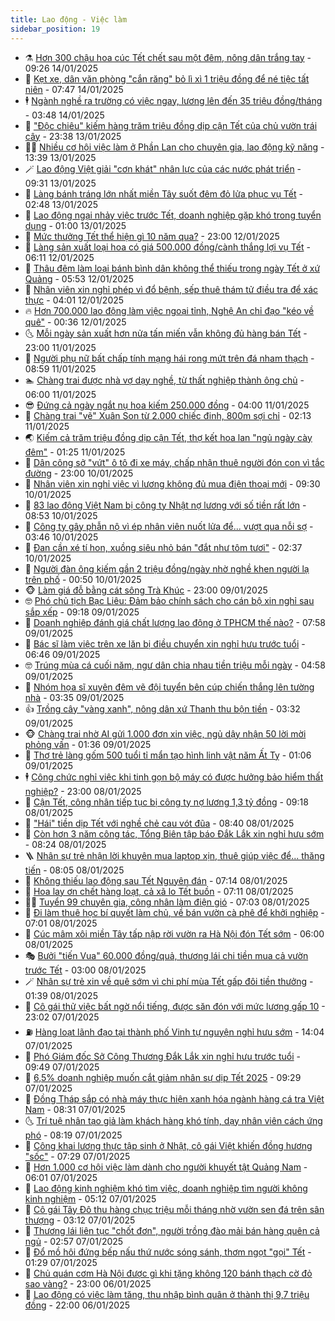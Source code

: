 ```yaml
---
title: Lao động - Việc làm
sidebar_position: 19
---
```


<!-- dantri-lao-dong-viec-lam:START -->
- ⚗️ [Hơn 300 chậu hoa cúc Tết chết sau một đêm, nông dân trắng tay](https://dantri.com.vn/lao-dong-viec-lam/hon-300-chau-hoa-cuc-tet-chet-sau-mot-dem-nong-dan-trang-tay-20250114151446097.htm) - 09:26 14/01/2025
- 🙉 [Kẹt xe, dân văn phòng &quot;cắn răng&quot; bỏ lì xì 1 triệu đồng để né tiệc tất niên](https://dantri.com.vn/lao-dong-viec-lam/ket-xe-dan-van-phong-can-rang-bo-li-xi-1-trieu-dong-de-ne-tiec-tat-nien-20250114131408803.htm) - 07:47 14/01/2025
- 🕴 [Ngành nghề ra trường có việc ngay, lương lên đến 35 triệu đồng/tháng](https://dantri.com.vn/lao-dong-viec-lam/nganh-nghe-ra-truong-co-viec-ngay-luong-len-den-35-trieu-dongthang-20250114095424967.htm) - 03:48 14/01/2025
- 🧐 [&quot;Độc chiêu&quot; kiếm hàng trăm triệu đồng dịp cận Tết của chủ vườn trái cây](https://dantri.com.vn/lao-dong-viec-lam/doc-chieu-kiem-hang-tram-trieu-dong-dip-can-tet-cua-chu-vuon-trai-cay-20250113103618594.htm) - 23:38 13/01/2025
- 🧑‍💻 [Nhiều cơ hội việc làm ở Phần Lan cho chuyên gia, lao động kỹ năng](https://dantri.com.vn/lao-dong-viec-lam/nhieu-co-hoi-viec-lam-o-phan-lan-cho-chuyen-gia-lao-dong-ky-nang-20250113202026818.htm) - 13:39 13/01/2025
- 🪄 [Lao động Việt giải &quot;cơn khát&quot; nhân lực của các nước phát triển](https://dantri.com.vn/lao-dong-viec-lam/lao-dong-viet-giai-con-khat-nhan-luc-cua-cac-nuoc-phat-trien-20250113132944384.htm) - 09:31 13/01/2025
- 🦣 [Làng bánh tráng lớn nhất miền Tây suốt đêm đỏ lửa phục vụ Tết](https://dantri.com.vn/lao-dong-viec-lam/lang-banh-trang-lon-nhat-mien-tay-suot-dem-do-lua-phuc-vu-tet-20250110110920992.htm) - 02:48 13/01/2025
- 🎡 [Lao động ngại nhảy việc trước Tết, doanh nghiệp gặp khó trong tuyển dụng](https://dantri.com.vn/lao-dong-viec-lam/lao-dong-ngai-nhay-viec-truoc-tet-doanh-nghiep-gap-kho-trong-tuyen-dung-20250112173110147.htm) - 01:00 13/01/2025
- 🦍 [Mức thưởng Tết thể hiện gì 10 năm qua?](https://dantri.com.vn/lao-dong-viec-lam/muc-thuong-tet-the-hien-gi-10-nam-qua-20250112183422187.htm) - 23:00 12/01/2025
- 🫶 [Làng sản xuất loại hoa có giá 500.000 đồng/cành thắng lợi vụ Tết](https://dantri.com.vn/lao-dong-viec-lam/lang-san-xuat-loai-hoa-co-gia-500000-dongcanh-thang-loi-vu-tet-20250111171522783.htm) - 06:11 12/01/2025
- 🥸 [Thâu đêm làm loại bánh bình dân không thể thiếu trong ngày Tết ở xứ Quảng](https://dantri.com.vn/lao-dong-viec-lam/thau-dem-lam-loai-banh-binh-dan-khong-the-thieu-trong-ngay-tet-o-xu-quang-20250111154352151.htm) - 05:53 12/01/2025
- 🎡 [Nhân viên xin nghỉ phép vì đổ bệnh, sếp thuê thám tử điều tra để xác thực](https://dantri.com.vn/lao-dong-viec-lam/nhan-vien-xin-nghi-phep-vi-do-benh-sep-thue-tham-tu-dieu-tra-de-xac-thuc-20250112013706712.htm) - 04:01 12/01/2025
- 🔥 [Hơn 700.000 lao động làm việc ngoại tỉnh, Nghệ An chỉ đạo &quot;kéo về quê&quot;](https://dantri.com.vn/lao-dong-viec-lam/hon-700000-lao-dong-lam-viec-ngoai-tinh-nghe-an-chi-dao-keo-ve-que-20250111181511534.htm) - 00:36 12/01/2025
- 🌜 [Mỗi ngày sản xuất hơn nửa tấn miến vẫn không đủ hàng bán Tết](https://dantri.com.vn/lao-dong-viec-lam/moi-ngay-san-xuat-hon-nua-tan-mien-van-khong-du-hang-ban-tet-20250111095513004.htm) - 23:00 11/01/2025
- 🤭 [Người phụ nữ bất chấp tính mạng hái rong mứt trên đá nham thạch](https://dantri.com.vn/lao-dong-viec-lam/nguoi-phu-nu-bat-chap-tinh-mang-hai-rong-mut-tren-da-nham-thach-20250111135158023.htm) - 08:59 11/01/2025
- 🏊 [Chàng trai được nhà vợ dạy nghề, từ thất nghiệp thành ông chủ](https://dantri.com.vn/lao-dong-viec-lam/chang-trai-duoc-nha-vo-day-nghe-tu-that-nghiep-thanh-ong-chu-20250111010607954.htm) - 06:00 11/01/2025
- 😎 [Đứng cả ngày ngắt nụ hoa kiếm 250.000 đồng](https://dantri.com.vn/lao-dong-viec-lam/dung-ca-ngay-ngat-nu-hoa-kiem-250000-dong-20250110112651098.htm) - 04:00 11/01/2025
- 🤖 [Chàng trai &quot;vẽ&quot; Xuân Son từ 2.000 chiếc đinh, 800m sợi chỉ](https://dantri.com.vn/lao-dong-viec-lam/chang-trai-ve-xuan-son-tu-2000-chiec-dinh-800m-soi-chi-20250111004935945.htm) - 02:13 11/01/2025
- 🌏 [Kiếm cả trăm triệu đồng dịp cận Tết, thợ kết hoa lan &quot;ngủ ngày cày đêm&quot;](https://dantri.com.vn/lao-dong-viec-lam/kiem-ca-tram-trieu-dong-dip-can-tet-tho-ket-hoa-lan-ngu-ngay-cay-dem-20250110165246922.htm) - 01:25 11/01/2025
- 🦏 [Dân công sở &quot;vứt&quot; ô tô đi xe máy, chấp nhận thuê người đón con vì tắc đường](https://dantri.com.vn/lao-dong-viec-lam/dan-cong-so-vut-o-to-di-xe-may-chap-nhan-thue-nguoi-don-con-vi-tac-duong-20250110203112339.htm) - 23:00 10/01/2025
- 🤔 [Nhân viên xin nghỉ việc vì lương không đủ mua điện thoại mới](https://dantri.com.vn/lao-dong-viec-lam/nhan-vien-xin-nghi-viec-vi-luong-khong-du-mua-dien-thoai-moi-20250109114649745.htm) - 09:30 10/01/2025
- 🌮 [83 lao động Việt Nam bị công ty Nhật nợ lương với số tiền rất lớn](https://dantri.com.vn/lao-dong-viec-lam/83-lao-dong-viet-nam-bi-cong-ty-nhat-no-luong-voi-so-tien-rat-lon-20250110153445938.htm) - 08:53 10/01/2025
- 💪 [Công ty gây phẫn nộ vì ép nhân viên nuốt lửa để... vượt qua nỗi sợ](https://dantri.com.vn/lao-dong-viec-lam/cong-ty-gay-phan-no-vi-ep-nhan-vien-nuot-lua-de-vuot-qua-noi-so-20250109104724530.htm) - 03:46 10/01/2025
- 💪 [Đan cần xé tí hon, xuồng siêu nhỏ bán &quot;đắt như tôm tươi&quot;](https://dantri.com.vn/lao-dong-viec-lam/dan-can-xe-ti-hon-xuong-sieu-nho-ban-dat-nhu-tom-tuoi-20250109112128497.htm) - 02:37 10/01/2025
- 🦒 [Người đàn ông kiếm gần 2 triệu đồng/ngày nhờ nghề khen người lạ trên phố](https://dantri.com.vn/lao-dong-viec-lam/nguoi-dan-ong-kiem-gan-2-trieu-dongngay-nho-nghe-khen-nguoi-la-tren-pho-20250109181728736.htm) - 00:50 10/01/2025
- 🐵 [Làm giá đỗ bằng cát sông Trà Khúc](https://dantri.com.vn/lao-dong-viec-lam/lam-gia-do-bang-cat-song-tra-khuc-20250109110055533.htm) - 23:00 09/01/2025
- 🤓 [Phó chủ tịch Bạc Liêu: Đảm bảo chính sách cho cán bộ xin nghỉ sau sắp xếp](https://dantri.com.vn/lao-dong-viec-lam/pho-chu-tich-bac-lieu-dam-bao-chinh-sach-cho-can-bo-xin-nghi-sau-sap-xep-20250109153335161.htm) - 09:18 09/01/2025
- 🧐 [Doanh nghiệp đánh giá chất lượng lao động ở TPHCM thế nào?](https://dantri.com.vn/lao-dong-viec-lam/doanh-nghiep-danh-gia-chat-luong-lao-dong-o-tphcm-the-nao-20250109114551763.htm) - 07:58 09/01/2025
- 💪 [Bác sĩ làm việc trên xe lăn bị điều chuyển xin nghỉ hưu trước tuổi](https://dantri.com.vn/lao-dong-viec-lam/bac-si-lam-viec-tren-xe-lan-bi-dieu-chuyen-xin-nghi-huu-truoc-tuoi-20250109124152790.htm) - 06:46 09/01/2025
- 🤓 [Trúng mùa cá cuối năm, ngư dân chia nhau tiền triệu mỗi ngày](https://dantri.com.vn/lao-dong-viec-lam/trung-mua-ca-cuoi-nam-ngu-dan-chia-nhau-tien-trieu-moi-ngay-20250109105925657.htm) - 04:58 09/01/2025
- 💯 [Nhóm họa sĩ xuyên đêm vẽ đội tuyển bên cúp chiến thắng lên tường nhà](https://dantri.com.vn/lao-dong-viec-lam/nhom-hoa-si-xuyen-dem-ve-doi-tuyen-ben-cup-chien-thang-len-tuong-nha-20250109095524034.htm) - 03:35 09/01/2025
- 👍 [Trồng cây &quot;vàng xanh&quot;, nông dân xứ Thanh thu bộn tiền](https://dantri.com.vn/lao-dong-viec-lam/trong-cay-vang-xanh-nong-dan-xu-thanh-thu-bon-tien-20250109084532874.htm) - 03:32 09/01/2025
- 🐵 [Chàng trai nhờ AI gửi 1.000 đơn xin việc, ngủ dậy nhận 50 lời mời phỏng vấn](https://dantri.com.vn/lao-dong-viec-lam/chang-trai-nho-ai-gui-1000-don-xin-viec-ngu-day-nhan-50-loi-moi-phong-van-20250109011400122.htm) - 01:36 09/01/2025
- 💂 [Thợ trẻ làng gốm 500 tuổi tỉ mẩn tạo hình linh vật năm Ất Tỵ](https://dantri.com.vn/lao-dong-viec-lam/tho-tre-lang-gom-500-tuoi-ti-man-tao-hinh-linh-vat-nam-at-ty-20250108102955260.htm) - 01:06 09/01/2025
- 🕴 [Công chức nghỉ việc khi tinh gọn bộ máy có được hưởng bảo hiểm thất nghiệp?](https://dantri.com.vn/lao-dong-viec-lam/cong-chuc-nghi-viec-khi-tinh-gon-bo-may-co-duoc-huong-bao-hiem-that-nghiep-20250108164107852.htm) - 23:00 08/01/2025
- 👀 [Cận Tết, công nhân tiếp tục bị công ty nợ lương 1,3 tỷ đồng](https://dantri.com.vn/lao-dong-viec-lam/can-tet-cong-nhan-tiep-tuc-bi-cong-ty-no-luong-13-ty-dong-20250108155950368.htm) - 09:18 08/01/2025
- 🦄 [&quot;Hái&quot; tiền dịp Tết với nghề chẻ cau vót đũa](https://dantri.com.vn/lao-dong-viec-lam/hai-tien-dip-tet-voi-nghe-che-cau-vot-dua-20250107135413859.htm) - 08:40 08/01/2025
- 🔭 [Còn hơn 3 năm công tác, Tổng Biên tập báo Đắk Lắk xin nghỉ hưu sớm](https://dantri.com.vn/lao-dong-viec-lam/con-hon-3-nam-cong-tac-tong-bien-tap-bao-dak-lak-xin-nghi-huu-som-20250108143547241.htm) - 08:24 08/01/2025
- 🪜 [Nhân sự trẻ nhận lời khuyên mua laptop xịn, thuê giúp việc để... thăng tiến](https://dantri.com.vn/lao-dong-viec-lam/nhan-su-tre-nhan-loi-khuyen-mua-laptop-xin-thue-giup-viec-de-thang-tien-20250106145657453.htm) - 08:05 08/01/2025
- 🌊 [Không thiếu lao động sau Tết Nguyên đán](https://dantri.com.vn/lao-dong-viec-lam/khong-thieu-lao-dong-sau-tet-nguyen-dan-20250108114227509.htm) - 07:14 08/01/2025
- 💯 [Hoa lay ơn chết hàng loạt, cả xã lo Tết buồn](https://dantri.com.vn/lao-dong-viec-lam/hoa-lay-on-chet-hang-loat-ca-xa-lo-tet-buon-20250108101014475.htm) - 07:11 08/01/2025
- 👨‍🏫 [Tuyển 99 chuyên gia, công nhân làm điện gió](https://dantri.com.vn/lao-dong-viec-lam/tuyen-99-chuyen-gia-cong-nhan-lam-dien-gio-20250108103944825.htm) - 07:03 08/01/2025
- 🙉 [Đi làm thuê học bí quyết làm chủ, về bán vườn cà phê để khởi nghiệp](https://dantri.com.vn/lao-dong-viec-lam/di-lam-thue-hoc-bi-quyet-lam-chu-ve-ban-vuon-ca-phe-de-khoi-nghiep-20250106204003443.htm) - 07:01 08/01/2025
- 🦄 [Cúc mâm xôi miền Tây tấp nập rời vườn ra Hà Nội đón Tết sớm](https://dantri.com.vn/lao-dong-viec-lam/cuc-mam-xoi-mien-tay-tap-nap-roi-vuon-ra-ha-noi-don-tet-som-20250105152734817.htm) - 06:00 08/01/2025
- 🎭 [Bưởi &quot;tiến Vua&quot; 60.000 đồng/quả, thương lái chi tiền mua cả vườn trước Tết](https://dantri.com.vn/lao-dong-viec-lam/buoi-tien-vua-60000-dongqua-thuong-lai-chi-tien-mua-ca-vuon-truoc-tet-20250107114540761.htm) - 03:00 08/01/2025
- 🪄 [Nhân sự trẻ xin về quê sớm vì chi phí mùa Tết gấp đôi tiền thưởng](https://dantri.com.vn/lao-dong-viec-lam/nhan-su-tre-xin-ve-que-som-vi-chi-phi-mua-tet-gap-doi-tien-thuong-20250107125718613.htm) - 01:39 08/01/2025
- 🌁 [Cô gái thử việc bất ngờ nổi tiếng, được săn đón với mức lương gấp 10](https://dantri.com.vn/lao-dong-viec-lam/co-gai-thu-viec-bat-ngo-noi-tieng-duoc-san-don-voi-muc-luong-gap-10-20250107203538352.htm) - 23:02 07/01/2025
- ⛽️ [Hàng loạt lãnh đạo tại thành phố Vinh tự nguyện nghỉ hưu sớm](https://dantri.com.vn/lao-dong-viec-lam/hang-loat-lanh-dao-tai-thanh-pho-vinh-tu-nguyen-nghi-huu-som-20250107120823112.htm) - 14:04 07/01/2025
- 🤩 [Phó Giám đốc Sở Công Thương Đắk Lắk xin nghỉ hưu trước tuổi](https://dantri.com.vn/lao-dong-viec-lam/pho-giam-doc-so-cong-thuong-dak-lak-xin-nghi-huu-truoc-tuoi-20250107162104554.htm) - 09:49 07/01/2025
- 🌝 [6,5% doanh nghiệp muốn cắt giảm nhân sự dịp Tết 2025](https://dantri.com.vn/lao-dong-viec-lam/65-doanh-nghiep-muon-cat-giam-nhan-su-dip-tet-2025-20250107110319819.htm) - 09:29 07/01/2025
- 🤗 [Đồng Tháp sắp có nhà máy thực hiện xanh hóa ngành hàng cá tra Việt Nam](https://dantri.com.vn/lao-dong-viec-lam/dong-thap-sap-co-nha-may-thuc-hien-xanh-hoa-nganh-hang-ca-tra-viet-nam-20250107150617512.htm) - 08:31 07/01/2025
- 🌜 [Trí tuệ nhân tạo giả làm khách hàng khó tính, dạy nhân viên cách ứng phó](https://dantri.com.vn/lao-dong-viec-lam/tri-tue-nhan-tao-gia-lam-khach-hang-kho-tinh-day-nhan-vien-cach-ung-pho-20250106141235341.htm) - 08:19 07/01/2025
- 👀 [Công khai lương thực tập sinh ở Nhật, cô gái Việt khiến đồng hương &quot;sốc&quot;](https://dantri.com.vn/lao-dong-viec-lam/cong-khai-luong-thuc-tap-sinh-o-nhat-co-gai-viet-khien-dong-huong-soc-20250107134440310.htm) - 07:29 07/01/2025
- 🫣 [Hơn 1.000 cơ hội việc làm dành cho người khuyết tật Quảng Nam](https://dantri.com.vn/lao-dong-viec-lam/hon-1000-co-hoi-viec-lam-danh-cho-nguoi-khuyet-tat-quang-nam-20250107113545110.htm) - 06:01 07/01/2025
- 🧠 [Lao động kinh nghiệm khó tìm việc, doanh nghiệp tìm người không kinh nghiệm](https://dantri.com.vn/lao-dong-viec-lam/lao-dong-kinh-nghiem-kho-tim-viec-doanh-nghiep-tim-nguoi-khong-kinh-nghiem-20250106162000116.htm) - 05:12 07/01/2025
- 🎊 [Cô gái Tây Đô thu hàng chục triệu mỗi tháng nhờ vườn sen đá trên sân thượng](https://dantri.com.vn/lao-dong-viec-lam/co-gai-tay-do-thu-hang-chuc-trieu-moi-thang-nho-vuon-sen-da-tren-san-thuong-20250107004749645.htm) - 03:12 07/01/2025
- 🧰 [Thương lái liên tục &quot;chốt đơn&quot;, người trồng đào mải bán hàng quên cả ngủ](https://dantri.com.vn/lao-dong-viec-lam/thuong-lai-lien-tuc-chot-don-nguoi-trong-dao-mai-ban-hang-quen-ca-ngu-20250106151119761.htm) - 02:57 07/01/2025
- 🐘 [Đổ mồ hôi đứng bếp nấu thứ nước sóng sánh, thơm ngọt &quot;gọi&quot; Tết](https://dantri.com.vn/lao-dong-viec-lam/do-mo-hoi-dung-bep-nau-thu-nuoc-song-sanh-thom-ngot-goi-tet-20250105233651081.htm) - 01:29 07/01/2025
- 🥳 [Chủ quán cơm Hà Nội được gì khi tặng không 120 bánh thạch cờ đỏ sao vàng?](https://dantri.com.vn/lao-dong-viec-lam/chu-quan-com-ha-noi-duoc-gi-khi-tang-khong-120-banh-thach-co-do-sao-vang-20250106211010963.htm) - 23:00 06/01/2025
- 🐎 [Lao động có việc làm tăng, thu nhập bình quân ở thành thị 9,7 triệu đồng](https://dantri.com.vn/lao-dong-viec-lam/lao-dong-co-viec-lam-tang-thu-nhap-binh-quan-o-thanh-thi-97-trieu-dong-20250106203524794.htm) - 22:00 06/01/2025<!-- dantri-lao-dong-viec-lam:END -->
